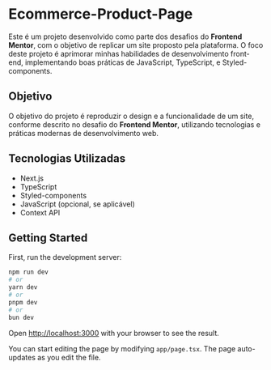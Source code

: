 # Ecommerce-Product-Page 

Este é um projeto desenvolvido como parte dos desafios do **Frontend Mentor**, com o objetivo de replicar um site proposto pela plataforma. O foco deste projeto é aprimorar minhas habilidades de desenvolvimento front-end, implementando boas práticas de JavaScript, TypeScript, e Styled-components.

## Objetivo

O objetivo do projeto é reproduzir o design e a funcionalidade de um site, conforme descrito no desafio do **Frontend Mentor**, utilizando tecnologias e práticas modernas de desenvolvimento web.

## Tecnologias Utilizadas

- Next.js
- TypeScript
- Styled-components
- JavaScript (opcional, se aplicável)
- Context API


## Getting Started

First, run the development server:

```bash
npm run dev
# or
yarn dev
# or
pnpm dev
# or
bun dev
```

Open [http://localhost:3000](http://localhost:3000) with your browser to see the result.

You can start editing the page by modifying `app/page.tsx`. The page auto-updates as you edit the file.

